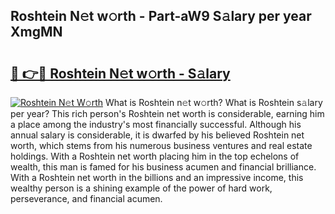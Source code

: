## Roshtein N𝚎t w𝚘rth - Part-aW9 S𝚊lary per year XmgMN

# <h2><a href="http://gc4f84.nevu.top/?p=Roshtein">🔗 👉🔴 Roshtein N𝚎t w𝚘rth - S𝚊lary</a></h2>

[![Roshtein N𝚎t W𝚘rth](https://i.imgur.com/Oavwk0R.jpeg)](http://gc4f84.nevu.top/?p=Roshtein)
What is Roshtein n𝚎t w𝚘rth? What is Roshtein s𝚊lary per year?
This rich person's Roshtein net worth is considerable, earning him a place among the industry's most financially successful. Although his annual salary is considerable, it is dwarfed by his believed Roshtein net worth, which stems from his numerous business ventures and real estate holdings. With a Roshtein net worth placing him in the top echelons of wealth, this man is famed for his business acumen and financial brilliance. With a Roshtein net worth in the billions and an impressive income, this wealthy person is a shining example of the power of hard work, perseverance, and financial acumen.
